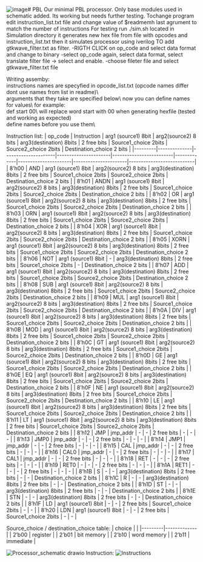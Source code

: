 ![image](https://github.com/tylkostudent/PBL/assets/92595771/53e9f5f9-bac9-410e-a76b-e3913262146a)# PBL 
Our minimal PBL processor. Only base modules used in schematic added. 
Its working but needs further testing.
Tochange program edit instruction_list.txt file and change value of $readmemh last agrument to match the number of instructions
For testing run ./sim.sh located in Simulation directory
it generates new hex file from file with opcodes and instruction_list.txt then it simulates processor using iverilog 
TO add gtkwave_filter.txt as filter. 
-RIGTH CLICK on op_code and select data format and change to binary
-select op_code again, select data format, select translate filter file -> select and enable. 
-choose fileter file and select gtkwave_filter.txt file

Writing assemby:\
instructions names are specyfied in opcode_list.txt (opcode names differ dont use names from list in readme)\  
arguments that they take are specified below\ 
now you can define names for values\ 
for example:\
def start 00\ 
will replace word start with 00 when generating hexfile (tested and working as expected)\
define names before you use them\

Instruction list:
| op_code | Instruction  | arg1 (source1) 8bit | arg2(source2) 8 bits | arg3(destination) 8bits | 2 free bits | Source1_choice 2bits | Source2_choice 2bits | Destination_choice 2 bits |
|---------|--------------|---------------------|----------------------|-------------------------|-------------|----------------------|----------------------|---------------------------|
| 8’h00   | AND          | arg1 (source1) 8bit | arg2(source2) 8 bits | arg3(destination) 8bits | 2 free bits | Source1_choice 2bits | Source2_choice 2bits | Destination_choice 2 bits |
| 8’h01   | ANDN         | arg1 (source1) 8bit | arg2(source2) 8 bits | arg3(destination) 8bits | 2 free bits | Source1_choice 2bits | Source2_choice 2bits | Destination_choice 2 bits |
| 8’h02   | OR           | arg1 (source1) 8bit | arg2(source2) 8 bits | arg3(destination) 8bits | 2 free bits | Source1_choice 2bits | Source2_choice 2bits | Destination_choice 2 bits |
| 8’h03   | ORN          | arg1 (source1) 8bit | arg2(source2) 8 bits | arg3(destination) 8bits | 2 free bits | Source1_choice 2bits | Source2_choice 2bits | Destination_choice 2 bits |
| 8’h04   | XOR          | arg1 (source1) 8bit | arg2(source2) 8 bits | arg3(destination) 8bits | 2 free bits | Source1_choice 2bits | Source2_choice 2bits | Destination_choice 2 bits |
| 8’h05   | XORN         | arg1 (source1) 8bit | arg2(source2) 8 bits | arg3(destination) 8bits | 2 free bits | Source1_choice 2bits | Source2_choice 2bits | Destination_choice 2 bits |
| 8’h06   | NOT          | arg1 (source1) 8bit | -                    | arg3(destination) 8bits | 2 free bits | Source1_choice 2bits | -                    | Destination_choice 2 bits |
| 8’h07   | ADD          | arg1 (source1) 8bit | arg2(source2) 8 bits | arg3(destination) 8bits | 2 free bits | Source1_choice 2bits | Source2_choice 2bits | Destination_choice 2 bits |
| 8’h08   | SUB          | arg1 (source1) 8bit | arg2(source2) 8 bits | arg3(destination) 8bits | 2 free bits | Source1_choice 2bits | Source2_choice 2bits | Destination_choice 2 bits |
| 8’h09   | MUL          | arg1 (source1) 8bit | arg2(source2) 8 bits | arg3(destination) 8bits | 2 free bits | Source1_choice 2bits | Source2_choice 2bits | Destination_choice 2 bits |
| 8’h0A   | DIV          | arg1 (source1) 8bit | arg2(source2) 8 bits | arg3(destination) 8bits | 2 free bits | Source1_choice 2bits | Source2_choice 2bits | Destination_choice 2 bits |
| 8’h0B   | MOD          | arg1 (source1) 8bit | arg2(source2) 8 bits | arg3(destination) 8bits | 2 free bits | Source1_choice 2bits | Source2_choice 2bits | Destination_choice 2 bits |
| 8’h0C   | GT           | arg1 (source1) 8bit | arg2(source2) 8 bits | arg3(destination) 8bits | 2 free bits | Source1_choice 2bits | Source2_choice 2bits | Destination_choice 2 bits |
| 8’h0D   | GE           | arg1 (source1) 8bit | arg2(source2) 8 bits | arg3(destination) 8bits | 2 free bits | Source1_choice 2bits | Source2_choice 2bits | Destination_choice 2 bits |
| 8’h0E   | EQ           | arg1 (source1) 8bit | arg2(source2) 8 bits | arg3(destination) 8bits | 2 free bits | Source1_choice 2bits | Source2_choice 2bits | Destination_choice 2 bits |
| 8’h0F   | NE           | arg1 (source1) 8bit | arg2(source2) 8 bits | arg3(destination) 8bits | 2 free bits | Source1_choice 2bits | Source2_choice 2bits | Destination_choice 2 bits |
| 8’h10   | LE           | arg1 (source1) 8bit | arg2(source2) 8 bits | arg3(destination) 8bits | 2 free bits | Source1_choice 2bits | Source2_choice 2bits | Destination_choice 2 bits |
| 8’h11   | LT           | arg1 (source1) 8bit | arg2(source2) 8 bits | arg3(destination) 8bits | 2 free bits | Source1_choice 2bits | Source2_choice 2bits | Destination_choice 2 bits |
| 8’h12   | JMP          | jmp_addr            | -                    | -                       | 2 free bits | -                    | -                    | -                         |
| 8’h13   | JMP0         | jmp_addr            | -                    | -                       | 2 free bits | -                    | -                    | -                         |
| 8’h14   | JMP1         | jmp_addr            | -                    | -                       | 2 free bits | -                    | -                    | -                         |
| 8’h15   | CAL          | jmp_addr            | -                    | -                       | 2 free bits | -                    | -                    | -                         |
| 8’h16   | CAL0         | jmp_addr            | -                    | -                       | 2 free bits | -                    | -                    | -                         |
| 8’h17   | CAL1         | jmp_addr            | -                    | -                       | 2 free bits | -                    | -                    | -                         |
| 8’h18   | RET          | -                   | -                    | -                       | 2 free bits | -                    | -                    | -                         |
| 8’h19   | RET0         | -                   | -                    | -                       | 2 free bits | -                    | -                    | -                         |
| 8’h1A   | RET1         | -                   | -                    | -                       | 2 free bits | -                    | -                    | -                         |
| 8’h1B   | S            | -                   | -                    | arg3(destination) 8bits | 2 free bits | -                    | -                    | Destination_choice 2 bits |
| 8’h1C   | R            | -                   | -                    | arg3(destination) 8bits | 2 free bits | -                    | -                    | Destination_choice 2 bits |
| 8’h1D   | ST           | -                   | -                    | arg3(destination) 8bits | 2 free bits | -                    | -                    | Destination_choice 2 bits |
| 8’h1E   | STN          | -                   | -                    | arg3(destination) 8bits | 2 free bits | -                    | -                    | Destination_choice 2 bits |
| 8’h1F   | LD           | arg1 (source1) 8bit | -                    | -                       | 2 free bits | Source1_choice 2bits | -                    | -                         |
| 8’h20   | LDN          | arg1 (source1) 8bit | -                    | -                       | 2 free bits | Source1_choice 2bits | -                    | -                         |

Source_choice / destination_choice table:
| choice  |             |
|---------|-------------|
| 2’b00   | register    |
| 2’b01   | bit memory  |
| 2’b10   | word memory |
| 2’b11   | immediate   |

![Processor_schematic drawio](https://github.com/tylkostudent/PBL/assets/92595771/1bd06a28-bdaa-4e59-9b97-0def459166c3)
Instruction:
![Instructions](https://github.com/tylkostudent/PBL/assets/92595771/664ae416-33ba-4bcf-828a-521518de8dc3)
